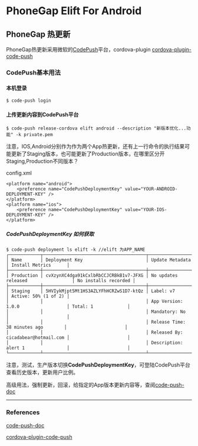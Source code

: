 # PhoneGap Elift For Android

## PhoneGap 热更新

PhoneGap热更新采用微软的[CodePush](http://codepush.tools/)平台，cordova-plugin [cordova-plugin-code-push][cordova-plugin-code-push]

### CodePush基本用法

#### 本机登录

```aidl
$ code-push login
```

#### 上传更新内容到CodePush平台

```aidl
$ code-push release-cordova elift android --description "新版本优化...功能" -k private.pem
```

注意，IOS,Android分别作为作为两个App热更新，还有上一行命令的执行结果可能更新了Staging版本，也可能更新了Production版本，在哪里区分开Staging,Production不同版本？

config.xml
```aidl
<platform name="android">
    <preference name="CodePushDeploymentKey" value="YOUR-ANDROID-DEPLOYMENT-KEY" />
</platform>
<platform name="ios">
    <preference name="CodePushDeploymentKey" value="YOUR-IOS-DEPLOYMENT-KEY" />
</platform>
```
##### CodePushDeploymentKey 如何获取

```aidl
$ code-push deployment ls elift -k //elift 为APP_NAME
┌────────────┬───────────────────────────────────────┬─────────────────────────────────────┬──────────────────────┐
│ Name       │ Deployment Key                        │ Update Metadata                     │ Install Metrics      │
├────────────┼───────────────────────────────────────┼─────────────────────────────────────┼──────────────────────┤
│ Production │ cvXzynXC4dga91kCxlbRbCCJCRBkB1v7-JFXG │ No updates released                 │ No installs recorded │
├────────────┼───────────────────────────────────────┼─────────────────────────────────────┼──────────────────────┤
│ Staging    │ 5HVIykMjpt5Mt1HS3AZLYFhHCRZwS1D7-ktQz │ Label: v7                           │ Active: 50% (1 of 2) │
│            │                                       │ App Version: 1.0.0                  │ Total: 1             │
│            │                                       │ Mandatory: No                       │                      │
│            │                                       │ Release Time: 38 minutes ago        │                      │
│            │                                       │ Released By: cicadabear@hotmail.com │                      │
│            │                                       │ Description: alert 1                │                      │
└────────────┴───────────────────────────────────────┴─────────────────────────────────────┴──────────────────────┘

```
注意，测试，生产版本切换**CodePushDeploymentKey**，可登陆CodePush平台查看历史版本，更新用户比例。

高级用法，强制更新，回滚，给指定的App版本更新内容等，查阅[code-push-doc][code-push-doc]

***

### References

[code-push-doc][code-push-doc]

[cordova-plugin-code-push][cordova-plugin-code-push]



[code-push-doc]:http://microsoft.github.io/code-push//docs/getting-started.html

[cordova-plugin-code-push]:https://github.com/Microsoft/cordova-plugin-code-push